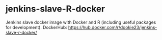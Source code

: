 # jenkins-slave-R-docker

Jenkins slave docker image with Docker and R (including useful packages for development).
DockerHub: https://hub.docker.com/r/dookie23/jenkins-slave-r-docker/
